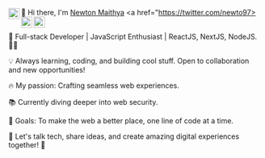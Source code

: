 👋 Hi there, I'm [Newton Maithya](https://newtonmathias.com/)
<a href="https://twitter.com/newto97>
  <img align="left" alt="n3wton__ | Twitter" width="22px" src="https://cdn2.iconfinder.com/data/icons/social-media-2285/512/1_Twitter3_colored_svg-512.png" />
</a>
<a href="https://www.linkedin.com/in/newton-mathias/">
  <img align="left" alt="Newton's LinkedIN" width="22px" src="https://cdn2.iconfinder.com/data/icons/social-media-2285/512/1_Linkedin_unofficial_colored_svg-512.png" />
</a>
<a href="https://www.upwork.com/freelancers/newtonm3">
  <img align="left" alt="Newton's upwork" width="22px" src="https://cdn.iconscout.com/icon/free/png-512/free-upwork-3629131-3030271.png?f=avif&w=256" />
</a>
<br />
<br />

🚀 Full-stack Developer | JavaScript Enthusiast | ReactJS, NextJS, NodeJS.🧙‍♂️

💡 Always learning, coding, and building cool stuff. Open to collaboration and new opportunities!

🔥 My passion: Crafting seamless web experiences.

📚 Currently diving deeper into web security.

🎯 Goals: To make the web a better place, one line of code at a time.

💬 Let's talk tech, share ideas, and create amazing digital experiences together! 🌟
